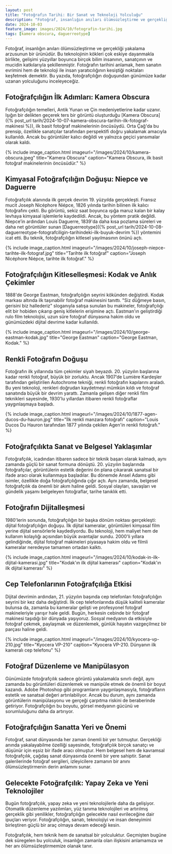 ```yaml
---
layout: post
title: "Fotoğrafın Tarihi: Bir Sanat ve Teknoloji Yolculuğu"
description: "Fotoğraf, insanlığın anıları ölümsüzleştirme ve gerçekliği yakalama arzusunun bir ürünüdür."
date: 2024-10-03
feature_image: images/2024/10/fotografin-tarihi.jpg
tags: [kamera obscura, daguerreotype]
---
```


Fotoğraf, insanlığın anıları ölümsüzleştirme ve gerçekliği yakalama arzusunun bir ürünüdür. Bu teknolojinin kökleri çok eskiye dayanmakla birlikte, gelişimi yüzyıllar boyunca birçok bilim insanının, sanatçının ve mucidin katkılarıyla şekillenmiştir. Fotoğrafın tarihini anlamak, hem sanatın evrimini hem de teknoloji ile insan yaratıcılığının kesiştiği noktaları keşfetmek demektir. Bu yazıda, fotoğrafçılığın doğuşundan günümüze kadar uzanan yolculuğunu inceleyeceğiz.

<!--more-->

## Fotoğrafçılığın İlk Adımları: Kamera Obscura

Fotoğrafçılığın temelleri, Antik Yunan ve Çin medeniyetlerine kadar uzanır. Işığın bir delikten geçerek ters bir görüntü oluşturduğu [Kamera Obscura]({% post_url tarih/2024-10-07-kamera-obscura-tarihin-ilk-fotograf-makinesi %}), ilk basit fotoğraf makinelerinin öncüsüydü. Orta Çağ'da bu prensip, özellikle sanatçılar tarafından perspektifi doğru yakalamak amacıyla kullanıldı. Ancak bu görüntüler kalıcı değildi ve yalnızca geçici yansımalar olarak kaldı.

{% include image_caption.html imageurl="/images/2024/10/kamera-obscura.jpeg" title="Kamera Obscura" caption="Kamera Obscura, ilk basit fotoğraf makinelerinin öncüsüdür." %}

## Kimyasal Fotoğrafçılığın Doğuşu: Niepce ve Daguerre
Fotoğrafçılık alanında ilk gerçek devrim 19. yüzyılda gerçekleşti. Fransız mucit Joseph Nicéphore Niépce, 1826 yılında tarihin bilinen ilk kalıcı fotoğrafını çekti. Bu görüntü, sekiz saat boyunca ışığa maruz kalan bir kalay levhaya kimyasal işlemlerle kaydedildi. Ancak, bu yöntem pratik değildi. Niepce’in ardından Louis Daguerre, 1839'da daha kısa pozlama süreleri ve daha net görüntüler sunan [Daguerreotype]({% post_url tarih/2024-10-08-daguerreotype-fotografciligin-tarihindeki-ilk-buyuk-devrim %}) yöntemini icat etti. Bu teknik, fotoğrafçılığın kitlesel yayılmasının önünü açtı.

{% include image_caption.html imageurl="/images/2024/10/joseph-niepce-tarihte-ilk-fotograf.jpg" title="Tarihte ilk fotoğraf" caption="Joseph Nicéphore Niépce, tarihte ilk fotoğraf." %}

## Fotoğrafçılığın Kitleselleşmesi: Kodak ve Anlık Çekimler
1888'de George Eastman, fotoğrafçılığın seyrini kökünden değiştirdi. Kodak markası altında ilk taşınabilir fotoğraf makinesini tanıttı. "Siz düğmeye basın, gerisini biz hallederiz" sloganıyla satışa sunulan bu makineler, fotoğrafçılığı elit bir hobiden çıkarıp geniş kitlelerin erişimine açtı. Eastman'ın geliştirdiği rulo film teknolojisi, uzun süre fotoğraf dünyasına hakim oldu ve günümüzdeki dijital devrime kadar kullanıldı.

{% include image_caption.html imageurl="/images/2024/10/george-eastman-kodak.jpg" title="George Eastman" caption="George Eastman, Kodak." %}

## Renkli Fotoğrafın Doğuşu
Fotoğrafın ilk yıllarında tüm çekimler siyah beyazdı. 20. yüzyılın başlarına kadar renkli fotoğraf, büyük bir zorluktu. Ancak 1907’de Lumière Kardeşler tarafından geliştirilen Autochrome tekniği, renkli fotoğrafın kapılarını araladı. Bu yeni teknoloji, renkleri doğrudan kaydetmeyi mümkün kıldı ve fotoğraf sanatında büyük bir devrim yarattı. Zamanla gelişen diğer renkli film teknikleri sayesinde, 1930'lu yıllardan itibaren renkli fotoğraflar yaygınlaşmaya başladı.

{% include image_caption.html imageurl="/images/2024/10/1877-agen-ducos-du-hauron.jpg" title="İlk renkli manzara fotoğrafı" caption="Louis Ducos Du Hauron tarafından 1877 yılında çekilen Agen'in renkli fotoğrafı." %}

## Fotoğrafçılıkta Sanat ve Belgesel Yaklaşımlar
Fotoğrafçılık, icadından itibaren sadece bir teknik başarı olarak kalmadı, aynı zamanda güçlü bir sanat formuna dönüştü. 20. yüzyılın başlarında fotoğrafçılar, görüntülerin estetik değerini ön plana çıkararak sanatsal bir ifade aracı olarak kullanmaya başladılar. Bu dönemde Ansel Adams gibi isimler, özellikle doğa fotoğrafçılığında çığır açtı. Aynı zamanda, belgesel fotoğrafçılık da önemli bir akım haline geldi. Sosyal olayları, savaşları ve gündelik yaşamı belgeleyen fotoğraflar, tarihe tanıklık etti.

## Fotoğrafın Dijitalleşmesi
1980'lerin sonunda, fotoğrafçılığın bir başka dönüm noktası gerçekleşti: dijital fotoğrafçılığın doğuşu. İlk dijital kameralar, görüntüleri kimyasal film yerine dijital sensörlerle kaydediyordu. Bu teknoloji, hem maliyet hem de kullanım kolaylığı açısından büyük avantajlar sundu. 2000'li yıllara gelindiğinde, dijital fotoğraf makineleri piyasaya hakim oldu ve filmli kameralar neredeyse tamamen ortadan kalktı.

{% include image_caption.html imageurl="/images/2024/10/kodak-in-ilk-dijital-kamerasi.jpg" title="Kodak'ın ilk dijital kamerası" caption="Kodak'ın ilk dijital kamerası" %}

## Cep Telefonlarının Fotoğrafçılığa Etkisi
Dijital devrimin ardından, 21. yüzyılın başında cep telefonları fotoğrafçılığın seyrini bir kez daha değiştirdi. İlk cep telefonlarında düşük kaliteli kameralar bulunsa da, zamanla bu kameralar gelişti ve profesyonel fotoğraf makineleriyle yarışır hale geldi. Bugün, herkesin cebinde bir fotoğraf makinesi taşıdığı bir dünyada yaşıyoruz. Sosyal medyanın da etkisiyle fotoğraf çekmek, paylaşmak ve düzenlemek, günlük hayatın vazgeçilmez bir parçası haline geldi.

{% include image_caption.html imageurl="/images/2024/10/kyocera-vp-210.jpg" title="Kyocera VP-210" caption="Kyocera VP-210. Dünyanın ilk kameralı cep telefonu" %}

## Fotoğraf Düzenleme ve Manipülasyon
Günümüzde fotoğrafçılık sadece görüntü yakalamakla sınırlı değil, aynı zamanda bu görüntüleri düzenlemek ve manipüle etmek de önemli bir boyut kazandı. Adobe Photoshop gibi programların yaygınlaşmasıyla, fotoğrafların estetik ve sanatsal değeri artırılabiliyor. Ancak bu durum, aynı zamanda görüntülerin manipülasyonu ve gerçeği çarpıtma riskini de beraberinde getiriyor. Fotoğrafçılığın bu boyutu, görsel medyanın gücünü ve sorumluluğunu daha da artırıyor.

## Fotoğrafçılığın Sanatta Yeri ve Önemi
Fotoğraf, sanat dünyasında her zaman önemli bir yer tutmuştur. Gerçekliği anında yakalayabilme özelliği sayesinde, fotoğrafçılık birçok sanatçı ve düşünür için eşsiz bir ifade aracı olmuştur. Hem belgesel hem de kavramsal fotoğrafçılık, çağdaş sanat dünyasında önemli bir yere sahiptir. Sanat galerilerinde fotoğraf sergileri, izleyicilere zamanın bir anını ölümsüzleştirmenin derin anlamını sunar.

## Gelecekte Fotoğrafçılık: Yapay Zeka ve Yeni Teknolojiler
Bugün fotoğrafçılık, yapay zeka ve yeni teknolojilerle daha da gelişiyor. Otomatik düzenleme yazılımları, yüz tanıma teknolojileri ve artırılmış gerçeklik gibi yenilikler, fotoğrafçılığın gelecekte nasıl evrileceğine dair ipuçları veriyor. Fotoğrafçılığın, sanatı, teknolojiyi ve insan deneyimini birleştiren güçlü bir araç olmaya devam edeceği kesin.

Fotoğrafçılık, hem teknik hem de sanatsal bir yolculuktur. Geçmişten bugüne dek süregelen bu yolculuk, insanlığın zamanla olan ilişkisini anlamamıza ve her anı ölümsüzleştirmemize olanak tanır.